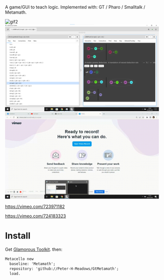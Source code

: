 A game/GUI to teach logic.
Implemented with: GT / Pharo / Smalltalk / Metamath.

![gif2](metamath_game-_240p_.gif)
![screenshot](mm.png)
![gif](metamath_game-_720p_.gif)

https://vimeo.com/723971182

https://vimeo.com/724183323

# Install
Get [Glamorous Toolkit](https://gtoolkit.com/).
then:

```Smalltalk
Metacello new 
  baseline: 'Metamath'; 
  repository: 'github://Peter-H-Meadows/GtMetamath';
  load.
```

